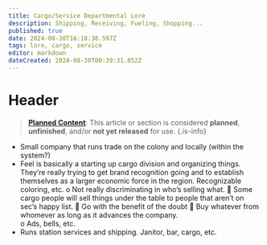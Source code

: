 ```yaml
---
title: Cargo/Service Departmental Lore
description: Shipping, Receiving, Fueling, Shopping...
published: true
date: 2024-08-30T16:18:38.597Z
tags: lore, cargo, service
editor: markdown
dateCreated: 2024-08-30T00:39:31.852Z
---
```


# Header

> [**Planned Content**](/maintenance/Templates#planned): This article or section is considered **planned**, **unfinished**, and/or **not yet released** for use.
{.is-info}

-	Small company that runs trade on the colony and locally (within the system?)
-	Feel is basically a starting up cargo division and organizing things. They’re really trying to get brand recognition going and to establish themselves as a larger economic force in the region. Recognizable coloring, etc. 
o	Not really discriminating in who’s selling what. 
	Some cargo people will sell things under the table to people that aren’t on sec’s happy list.
	Go with the benefit of the doubt
	Buy whatever from whomever as long as it advances the company.  
o	Ads, bells, etc. 
-	Runs station services and shipping. Janitor, bar, cargo, etc.
